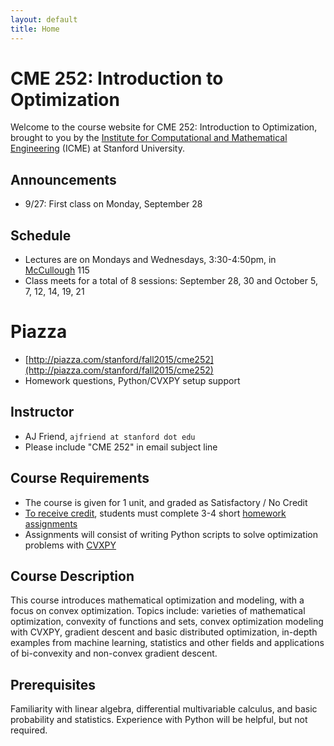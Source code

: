 ```yaml
---
layout: default
title: Home
---
```


# CME 252: Introduction to Optimization

Welcome to the course website for CME 252: Introduction to Optimization, brought to you by the [Institute for Computational and Mathematical Engineering](https://icme.stanford.edu/) (ICME) at Stanford University.

## Announcements
- 9/27: First class on Monday, September 28

## Schedule
- Lectures are on Mondays and Wednesdays, 3:30-4:50pm, in [McCullough](https://goo.gl/maps/u15gEQdFCzA2) 115
- Class meets for a total of 8 sessions: September 28, 30 and October 5, 7, 12, 14, 19, 21

# Piazza
- [http://piazza.com/stanford/fall2015/cme252](http://piazza.com/stanford/fall2015/cme252)
- Homework questions, Python/CVXPY setup support

## Instructor
- AJ Friend, `ajfriend at stanford dot edu`
- Please include "CME 252" in email subject line

## Course Requirements
- The course is given for 1 unit, and graded as Satisfactory / No Credit
- [To receive credit](https://studentaffairs.stanford.edu/registrar/faculty/unit-of-credit), students must complete 3-4 short [homework assignments](homework)
- Assignments will consist of writing Python scripts to solve optimization problems with [CVXPY](http://www.cvxpy.org/)

## Course Description

This course introduces mathematical optimization and modeling, with a focus on convex optimization. Topics include: varieties of mathematical optimization, convexity of functions and sets, convex optimization modeling with CVXPY, gradient descent and basic distributed optimization, in-depth examples from machine learning, statistics and other fields and applications of bi-convexity and non-convex gradient descent.

## Prerequisites

Familiarity with linear algebra, differential multivariable calculus, and basic probability and statistics. Experience with Python will be helpful, but not required.


